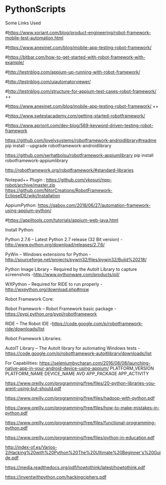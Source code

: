 # PythonScripts

Some Links Used

#https://www.xoriant.com/blog/product-engineering/robot-framework-mobile-test-automation.html

#https://www.anexinet.com/blog/mobile-app-testing-robot-framework/

#https://bitbar.com/how-to-get-started-with-robot-framework-with-example/

#http://testnblog.com/appium-up-running-with-robot-framework/

#http://testnblog.com/uiautomatorviewer/

#http://testnblog.com/structure-for-appium-test-cases-robot-framework/  ++

#https://www.anexinet.com/blog/mobile-app-testing-robot-framework/       ++

#https://www.swtestacademy.com/getting-started-robotframework/

#https://www.apriorit.com/dev-blog/569-keyword-driven-testing-robot-framework

https://github.com/lovelysystems/robotframework-androidlibrary#readme
pip install --upgrade robotframework-androidlibrary

https://github.com/serhatbolsu/robotframework-appiumlibrary
pip install robotframework-appiumlibrary

http://robotframework.org/robotframework/#standard-libraries

Notepad++ Plugin :  https://github.com/vkosuri/npp-robot/archive/master.zip
https://github.com/NitorCreations/RobotFramework-EclipseIDE/wiki/Installation


AppiumPython: https://qaboy.com/2018/06/27/automation-framework-using-appium-python/

#https://applitools.com/tutorials/appium-web-java.html

Install Python:

Python 2.7.6 – Latest Python 2.7 release (32 Bit version) -http://www.python.org/download/releases/2.7.6/

PyWin – Windows extensions for Python  -http://sourceforge.net/projects/pywin32/files/pywin32/Build%20218/

Python Image Library – Required by the AutoIt Library to capture screenshots -http://www.pythonware.com/products/pil/

WXPython – Required for RIDE to run properly -http://wxpython.org/download.php#msw

Robot Framework Core:

Robot Framework – Robot Framework basic package -https://pypi.python.org/pypi/robotframework

RIDE – The Robot IDE -https://code.google.com/p/robotframework-ride/downloads/list

Robot Framework Libraries:

AutoIT Library – The AutoIt library for automating Windows tests -https://code.google.com/p/robotframework-autoitlibrary/downloads/list

For Capabilities: https://seleniumbycharan.com/2016/08/08/launching-native-app-in-your-android-device-using-appium/
PLATFORM_VERSION 
PLATFORM_NAME
DEVICE_NAME
AVD
APP_PACKAGE
APP_ACTIVITY

https://www.oreilly.com/programming/free/files/20-python-libraries-you-arent-using-but-should.pdf

https://www.oreilly.com/programming/free/files/hadoop-with-python.pdf

https://www.oreilly.com/programming/free/files/how-to-make-mistakes-in-python.pdf

https://www.oreilly.com/programming/free/files/functional-programming-python.pdf

https://www.oreilly.com/programming/free/files/python-in-education.pdf

http://index-of.es/Varios-2/Hacking%20with%20Python%20The%20Ultimate%20Beginner's%20Guide.pdf

https://media.readthedocs.org/pdf/howtothink/latest/howtothink.pdf

https://inventwithpython.com/hackingciphers.pdf
